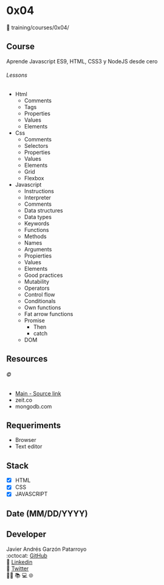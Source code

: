 # 0x04
:open_file_folder: training/courses/0x04/

## Course
Aprende Javascript ES9, HTML, CSS3 y NodeJS desde cero

###### Lessons
* Html
  - Comments
  - Tags
  - Properties
  - Values
  - Elements
* Css
  - Comments
  - Selectors
  - Properties
  - Values
  - Elements
  - Grid
  - Flexbox
* Javascript
  - Instructions
  - Interpreter
  - Comments
  - Data structures
  - Data types
  - Keywords
  - Functions
  - Methods
  - Names
  - Arguments
  - Propierties
  - Values
  - Elements
  - Good practices
  - Mutability
  - Operators
  - Control flow
  - Conditionals
  - Own functions
  - Fat arrow functions
  - Promise
    - Then
    - catch
  - DOM

## Resources
###### :copyright:
* [Main - Source link](https://www.udemy.com/share/102XRQAEEcdF5VRno=/)
* zeit.co
* mongodb.com


## Requeriments
* Browser
* Text editor

## Stack
* [x] HTML
* [x] CSS
* [x] JAVASCRIPT

## Date (MM/DD/YYYY)

## Developer
Javier Andrés Garzón Patarroyo  
:octocat: [GitHub](https://github.com/javierandresgp/)  
:link: [Linkedin](https://www.linkedin.com/in/javierandresgp/)  
:link: [Twitter](https://twitter.com/javierandresgp0)  
:man_technologist: :books: :computer: :globe_with_meridians: